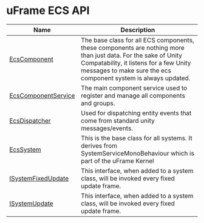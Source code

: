 # uFrame ECS API

Name |Description
-----|------------
[EcsComponent](EcsComponent.md)|The base class for all ECS components, these components are nothing more than just data.   For the sake of Unity Compatability, it listens for a few Unity messages to make sure the ecs component system is always updated.
[EcsComponentService](EcsComponentService.md)|The main component service used to register and manage all components and groups.
[EcsDispatcher](EcsDispatcher.md)|Used for dispatching entity events that come from standard unity messages/events.
[EcsSystem](EcsSystem.md)|This is the base class for all systems.  It derives from SystemServiceMonoBehaviour which is part of the uFrame Kernel
[ISystemFixedUpdate](ISystemFixedUpdate.md)|This interface, when added to a system class, will be invoked every fixed update frame.
[ISystemUpdate](ISystemUpdate.md)|This interface, when added to a system class, will be invoked every fixed update frame.
